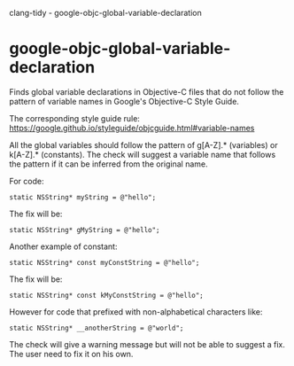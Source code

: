 clang-tidy - google-objc-global-variable-declaration

</div>

# google-objc-global-variable-declaration

Finds global variable declarations in Objective-C files that do not
follow the pattern of variable names in Google's Objective-C Style
Guide.

The corresponding style guide rule:
<https://google.github.io/styleguide/objcguide.html#variable-names>

All the global variables should follow the pattern of
<span class="title-ref">g\[A-Z\].\*</span> (variables) or
<span class="title-ref">k\[A-Z\].\*</span> (constants). The check will
suggest a variable name that follows the pattern if it can be inferred
from the original name.

For code:

``` objc
static NSString* myString = @"hello";
```

The fix will be:

``` objc
static NSString* gMyString = @"hello";
```

Another example of constant:

``` objc
static NSString* const myConstString = @"hello";
```

The fix will be:

``` objc
static NSString* const kMyConstString = @"hello";
```

However for code that prefixed with non-alphabetical characters like:

``` objc
static NSString* __anotherString = @"world";
```

The check will give a warning message but will not be able to suggest a
fix. The user need to fix it on his own.
